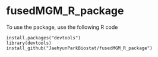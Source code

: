# fusedMGM_R_package

To use the package, use the following R code

```{r, include = FALSE}
install.packages("devtools")
library(devtools)
install_github("JaehyunParkBiostat/fusedMGM_R_package")
```
